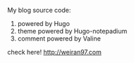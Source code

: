 My blog source code:

1. powered by Hugo
2. theme powered by Hugo-notepadium
3. comment powered by Valine

check here! http://weiran97.com
